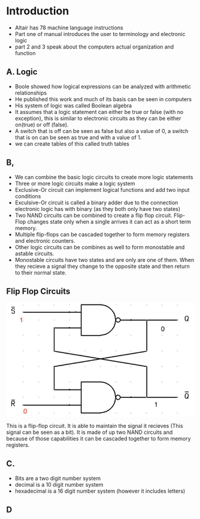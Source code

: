# Introduction
- Altair has 78 machine language instructions
- Part one of manual introduces the user to terminology and electronic logic
- part 2 and 3 speak about the computers actual organization and function

## A. Logic
- Boole showed how logical expressions can be analyzed with arithmetic relationships
- He published this work and much of its basis can be seen in computers
- His system of logic was called Boolean algebra
- It assumes that a logic statement can either be true or false (with no exception), this is similar to electronic circuits as they can be either on(true) or off (false). 
- A switch that is off can be seen as false but also a value of 0, a switch that is on can be seen as true and with a value of 1.
- we can create tables of this called truth tables

## B,
- We can combine the basic logic circuits to create more logic statements
- Three or more logic circuits make a logic system
- Exclusive-Or circuit can implement logical functions and add two input conditions
- Exculsive-Or circuit is called a binary adder due to the connection electronic logic has with binary (as they both only have two states)
- Two NAND circuits can be combined to create a flip flop circuit. Flip-Flop changes state only when a single arrives it can act as a short term memory.
- Multiple flip-flops can be cascaded together to form memory registers and electronic counters.
- Other logic circuits can be combines as well to form monostable and astable circuits.
- Monostable circuits have two states and are only are one of them. When they recieve a signal they change to the opposite state and then return to their normal state. 

## Flip Flop Circuits

![flipflop](flip-flop.jpeg)

This is a flip-flop circuit. It is able to maintain the signal it recieves (This signal can be seen as a bit). It is made of up two NAND circuits and because of those capabilities it can be cascaded together to form memory registers. 



## C.
- Bits are a two digit number system
- decimal is a 10 digit number system
- hexadecimal is a 16 digit number system (however it includes letters)

## D
